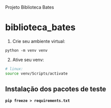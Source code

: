 Projeto Biblioteca Bates

# biblioteca_bates

1. Crie seu ambiente virtual:

```Git bash
python -m venv venv
```

2. Ative seu venv:

```bash
# linux:
source venv/Scripts/activate
```

## Instalação dos pacotes de teste

**`pip freeze > requirements.txt`**
